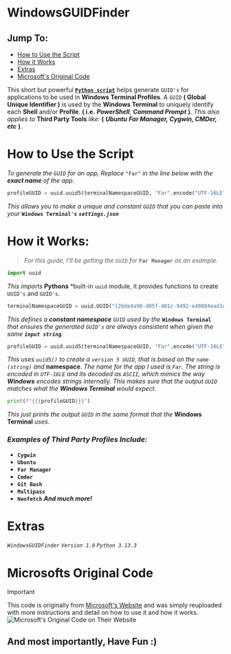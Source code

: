 # WindowsGUIDFinder

## Jump To:
- [How to Use the Script](https://github.com/nullsleeps/WindowsGUIDFinder#how-to-use-the-script)
- [How it Works](https://github.com/nullsleeps/WindowsGUIDFinder#how-it-works)
- [Extras](https://github.com/nullsleeps/WindowsGUIDFinder#extras)
- [Microsoft's Original Code](https://github.com/nullsleeps/WindowsGUIDFinder#microsofts-original-code)


This short but powerful [**`Python script`**](Finder.py) helps generate `GUID's` for applications to be used in **Windows Terminal Profiles**.
A `GUID` **( Global Unique Identifier )** is used by the **Windows Terminal** to uniquely identify each **Shell** and/or **Profile**.
**( i.e.** ***PowerShell***, ***Command Prompt*** **)**.
*This also applies to* **Third Party Tools** *like:* **(** ***Ubuntu*** ***Far Manager, Cygwin, CMDer, etc*** **)**.


# How to Use the Script

*To generate the `GUID` for an app, Replace* `"Far"` *in the line below with the **exact name** of the app.*
```python
profileGUID = uuid.uuid5(terminalNamespaceGUID, "Far".encode("UTF-16LE").decode("ASCII"))
```
*This allows you to make a unique and constant `GUID` that you can paste into your* **`Windows Terminal's`** ***`settings.json`***

# How it Works:

> *For this guide, I'll be getting the `GUID` for* **`Far Manager`** *as an example*.
```python
import uuid
```
*This imports* **Pythons** *built-in `uuid` module, it provides functions to create `UUID's` and `GUID's`.
```python
terminalNamespaceGUID = uuid.UUID("{2bde4a90-d05f-401c-9492-e40884ead1d8}")
```
*This defines a* ***constant namespace*** `GUID` *used by the* **`Windows Terminal`** *that ensures the generated `GUID's` are always consistent when given the same **`input string`**.*
```python
profileGUID = uuid.uuid5(terminalNamespaceGUID, "Far".encode("UTF-16LE").decode("ASCII"))
```
*This uses `uuid5()` to create a `version 5 UUID`, that is based on the `name (string)` and* **namespace**. *The name for the app I used is `Far`.*
*The string is encoded in `UTF-16LE` and its decoded as `ASCII`, which mimics the way **Windows** encodes strings internally. This makes sure that the output `GUID` matches what the **Windows Terminal** would expect*.
```python
print(f"{{{profileGUID}}}")
```
*This just prints the output `GUID` in the same format that the* **Windows Terminal** *uses*.

### *Examples of Third Party Profiles Include:*
- **`Cygwin`**
- **`Ubuntu`**
- **`Far Manager`**
- **`Cmder`**
- **`Git Bash`**
- **`Multipass`**
- **`Neofetch`**
***And much more!***


# Extras
*`WindowsGUIDFinder`*
*`Version 1.0`*
*`Python 3.13.3`*


# Microsofts Original Code

> [!IMPORTANT]
> This code is originally from [Microsoft's Website](https://learn.microsoft.com/en-us/windows/terminal/json-fragment-extensions) and was simply reuploaded with more instructions and detail on how to use it and how it works.
![Microsoft's Original Code on Their Website](https://i.imgur.com/zniBpR0.png)

## And most importantly, Have Fun :)
